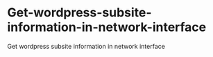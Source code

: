 Get-wordpress-subsite-information-in-network-interface
======================================================

Get wordpress subsite information in network interface
